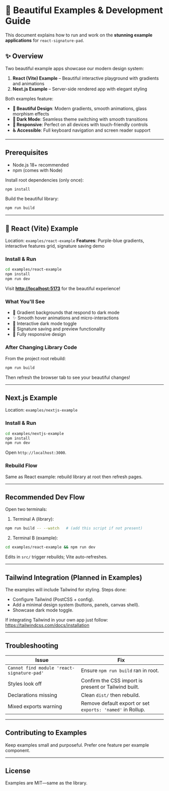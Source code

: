 # 🎨 Beautiful Examples & Development Guide

This document explains how to run and work on the **stunning example applications** for `react-signature-pad`.

## ✨ Overview
Two beautiful example apps showcase our modern design system:

1. **React (Vite) Example** – Beautiful interactive playground with gradients and animations
2. **Next.js Example** – Server-side rendered app with elegant styling

Both examples feature:
- **🎨 Beautiful Design**: Modern gradients, smooth animations, glass morphism effects
- **🌙 Dark Mode**: Seamless theme switching with smooth transitions
- **📱 Responsive**: Perfect on all devices with touch-friendly controls
- **♿ Accessible**: Full keyboard navigation and screen reader support

---
## Prerequisites
- Node.js 18+ recommended
- npm (comes with Node)

Install root dependencies (only once):
```bash
npm install
```

Build the beautiful library:
```bash
npm run build
```

---
## 🚀 React (Vite) Example
Location: `examples/react-example`
**Features**: Purple-blue gradients, interactive features grid, signature saving demo

### Install & Run
```bash
cd examples/react-example
npm install
npm run dev
```
Visit **[http://localhost:5173](http://localhost:5173)** for the beautiful experience!

### What You'll See
- 🎨 Gradient backgrounds that respond to dark mode
- ✨ Smooth hover animations and micro-interactions  
- 🌙 Interactive dark mode toggle
- 💾 Signature saving and preview functionality
- 📱 Fully responsive design

### After Changing Library Code
From the project root rebuild:
```bash
npm run build
```
Then refresh the browser tab to see your beautiful changes!

---
## Next.js Example
Location: `examples/nextjs-example`

### Install & Run
```bash
cd examples/nextjs-example
npm install
npm run dev
```
Open `http://localhost:3000`.

### Rebuild Flow
Same as React example: rebuild library at root then refresh pages.

---
## Recommended Dev Flow
Open two terminals:
1. Terminal A (library):
```bash
npm run build -- --watch   # (add this script if not present)
```
2. Terminal B (example):
```bash
cd examples/react-example && npm run dev
```
Edits in `src/` trigger rebuilds; Vite auto-refreshes.

---
## Tailwind Integration (Planned in Examples)
The examples will include Tailwind for styling. Steps done:
- Configure Tailwind (PostCSS + config).
- Add a minimal design system (buttons, panels, canvas shell).
- Showcase dark mode toggle.

If integrating Tailwind in your own app just follow: https://tailwindcss.com/docs/installation

---
## Troubleshooting
| Issue | Fix |
|-------|-----|
| `Cannot find module 'react-signature-pad'` | Ensure `npm run build` ran in root. |
| Styles look off | Confirm the CSS import is present or Tailwind built. |
| Declarations missing | Clean `dist/` then rebuild. |
| Mixed exports warning | Remove default export or set `exports: 'named'` in Rollup. |

---
## Contributing to Examples
Keep examples small and purposeful. Prefer one feature per example component.

---
## License
Examples are MIT—same as the library.
